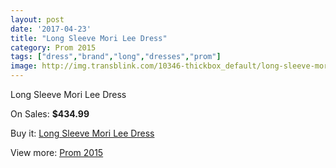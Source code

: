 ```yaml
---
layout: post
date: '2017-04-23'
title: "Long Sleeve Mori Lee Dress"
category: Prom 2015
tags: ["dress","brand","long","dresses","prom"]
image: http://img.transblink.com/10346-thickbox_default/long-sleeve-mori-lee-dress.jpg
---
```

Long Sleeve Mori Lee Dress

On Sales: **$434.99**
<a href="https://www.transblink.com/en/prom-2015/3364-long-sleeve-mori-lee-dress.html"><amp-img layout="responsive" width="600" height="600" src="//img.transblink.com/10346-thickbox_default/long-sleeve-mori-lee-dress.jpg" alt="Long Sleeve Mori Lee Dress 0" /></a>
<a href="https://www.transblink.com/en/prom-2015/3364-long-sleeve-mori-lee-dress.html"><amp-img layout="responsive" width="600" height="600" src="//img.transblink.com/10349-thickbox_default/long-sleeve-mori-lee-dress.jpg" alt="Long Sleeve Mori Lee Dress 1" /></a>
<a href="https://www.transblink.com/en/prom-2015/3364-long-sleeve-mori-lee-dress.html"><amp-img layout="responsive" width="600" height="600" src="//img.transblink.com/10348-thickbox_default/long-sleeve-mori-lee-dress.jpg" alt="Long Sleeve Mori Lee Dress 2" /></a>
<a href="https://www.transblink.com/en/prom-2015/3364-long-sleeve-mori-lee-dress.html"><amp-img layout="responsive" width="600" height="600" src="//img.transblink.com/10347-thickbox_default/long-sleeve-mori-lee-dress.jpg" alt="Long Sleeve Mori Lee Dress 3" /></a>

Buy it: [Long Sleeve Mori Lee Dress](https://www.transblink.com/en/prom-2015/3364-long-sleeve-mori-lee-dress.html "Long Sleeve Mori Lee Dress")

View more: [Prom 2015](https://www.transblink.com/en/10-prom-2015 "Prom 2015")